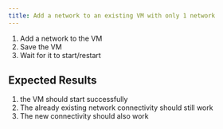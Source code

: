 ```yaml
---
title: Add a network to an existing VM with only 1 network	
---
```

1. Add a network to the VM
1. Save the VM
1. Wait for it to start/restart

## Expected Results
1. the VM should start successfully
1. The already existing network connectivity should still work
1. The new connectivity should also work